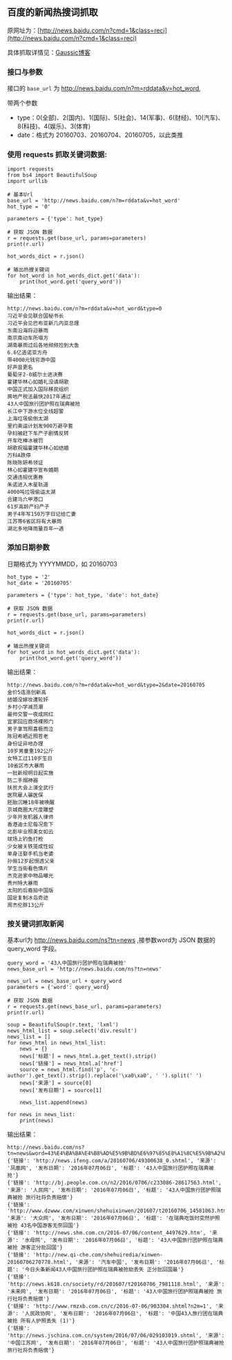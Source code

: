 ## 百度的新闻热搜词抓取

原网址为：[http://news.baidu.com/n?cmd=1&class=reci](http://news.baidu.com/n?cmd=1&class=reci)

具体抓取详情见：[Gaussic博客](http://my.oschina.net/gaussik/blog/707998)


### 接口与参数

接口的 `base_url` 为 http://news.baidu.com/n?m=rddata&v=hot_word,

带两个参数

- type：0(全部)、2(国内)、1(国际)、5(社会)、14(军事)、6(财经)、10(汽车)、8(科技)、4(娱乐)、3(体育)
- date：格式为 20160703、20160704、20160705，以此类推

### 使用 requests 抓取关键词数据:

```
import requests
from bs4 import BeautifulSoup
import urllib

# 基本Url
base_url = 'http://news.baidu.com/n?m=rddata&v=hot_word'
hot_type = '0'

parameters = {'type': hot_type}

# 获取 JSON 数据
r = requests.get(base_url, params=parameters)
print(r.url)

hot_words_dict = r.json()

# 输出热搜关键词
for hot_word in hot_words_dict.get('data'):
    print(hot_word.get('query_word'))
```

输出结果：

```
http://news.baidu.com/n?m=rddata&v=hot_word&type=0
习近平会见联合国秘书长
习近平会见巴布亚新几内亚总理
东南沿海将迎暴雨
南京南动车所塌方
湖南暴雨过后各地频频捡到大鱼
6.6亿造诺亚方舟
带4000元钱穷游中国
好声音更名
葡萄牙2-0威尔士进决赛
霍建华林心如婚礼没请胡歌
中国正式加入国际移民组织
房地产税法最快2017年通过
43人中国旅行团护照在瑞典被抢
长江中下游水位全线超警
上海垃圾偷倒太湖
里约奥运计划发900万避孕套
孕妇被赶下车产子剧情反转
开车吃棒冰被罚
胡歌祝福霍建华林心如结婚
万科A跌停
陈晓陈妍希领证
林心如霍建华宣布婚期
交通违规优惠券
朱诺进入木星轨道
4000吨垃圾偷运太湖
合建马六甲港口
61岁高龄产妇产子
男子4年写150万字日记给亡妻
江苏等6省区将有大暴雨
湖北多地降雨量百年一遇
```

### 添加日期参数

日期格式为 YYYYMMDD，如 20160703

```
hot_type = '2'
hot_date = '20160705'

parameters = {'type': hot_type, 'date': hot_date}

# 获取 JSON 数据
r = requests.get(base_url, params=parameters)
print(r.url)

hot_words_dict = r.json()

# 输出热搜关键词
for hot_word in hot_words_dict.get('data'):
    print(hot_word.get('query_word'))
```

输出结果：

```
http://news.baidu.com/n?m=rddata&v=hot_word&type=2&date=20160705
金价5连涨创新高
结婚没嫁妆遭轮奸
乡村小学减员潮
最帅交警一夜成网红
宜家回应商场裸照门
男子拿驾照喜极而泣
陈冠希晒近照苍老
身份证异地办理
10岁男童重192公斤
女特工过110岁生日
10省区市大暴雨
一批新规明日起实施
防二手烟神器
扶贫大会上演全武行
医院雇人骗医保
胚胎沉睡18年被唤醒
京城商圈大尺度雕塑
少年开发机器人律师
香港迪士尼每况愈下
北影毕业照美女如云
球场上钓鱼打枪
少女被关铁笼成性奴
单身汪娶手机当老婆
孙俪12岁起恨透父亲
学生当街看色情片
杰克逊家中物品曝光
贵州特大暴雨
太阳的后裔拍中国版
国足复制冰岛奇迹
周杰伦胖13公斤
```

### 按关键词抓取新闻

基本url为 http://news.baidu.com/ns?tn=news ,接参数word为 JSON 数据的 query_word 字段。

```
query_word = '43人中国旅行团护照在瑞典被抢'    
news_base_url = 'http://news.baidu.com/ns?tn=news'

news_url = news_base_url + query_word
parameters = {'word': query_word}

# 获取 JSON 数据
r = requests.get(news_base_url, params=parameters)
print(r.url)

soup = BeautifulSoup(r.text, 'lxml')
news_html_list = soup.select('div.result')
news_list = []
for news_html in news_html_list:
    news = {}
    news['标题'] = news_html.a.get_text().strip()
    news['链接'] = news_html.a['href']
    source = news_html.find('p', 'c-author').get_text().strip().replace('\xa0\xa0', ' ').split(' ')
    news['来源'] = source[0]
    news['发布日期'] = source[1]
    
    news_list.append(news)

for news in news_list:
    print(news)
```

输出结果：

```
http://news.baidu.com/ns?tn=news&word=43%E4%BA%BA%E4%B8%AD%E5%9B%BD%E6%97%85%E8%A1%8C%E5%9B%A2%E6%8A%A4%E7%85%A7%E5%9C%A8%E7%91%9E%E5%85%B8%E8%A2%AB%E6%8A%A2
{'链接': 'http://news.ifeng.com/a/20160706/49300638_0.shtml', '来源': '凤凰网', '发布日期': '2016年07月06日', '标题': '43人中国旅行团护照在瑞典被抢'}
{'链接': 'http://bj.people.com.cn/n2/2016/0706/c233086-28617563.html', '来源': '人民网', '发布日期': '2016年07月06日', '标题': '43人中国旅行团护照瑞典被抢 旅行社将负责赔偿'}
{'链接': 'http://www.dzwww.com/xinwen/shehuixinwen/201607/t20160706_14581063.htm', '来源': '大众网', '发布日期': '2016年07月06日', '标题': '在瑞典吃饭时突然护照被抢 43名中国游客无奈回国'}
{'链接': 'http://news.shm.com.cn/2016-07/06/content_4497629.htm', '来源': '水母网', '发布日期': '2016年07月06日', '标题': '43人中国旅行团护照在瑞典被抢 游客正分批回国'}
{'链接': 'http://new.qi-che.com/shehuiredia/xinwen-20160706270778.html', '来源': '汽车中国', '发布日期': '2016年07月06日', '标题': '今日头条新闻43人中国旅行团护照在瑞典被抢劫丢失 正分批回国最'}
{'链接': 'http://news.k618.cn/society/rd/201607/t20160706_7981118.html', '来源': '未来网', '发布日期': '2016年07月06日', '标题': '43人中国旅行团护照瑞典被抢 旅行社将负责赔偿'}
{'链接': 'http://www.rmzxb.com.cn/c/2016-07-06/903304.shtml?n2m=1', '来源': '人民政协网', '发布日期': '2016年07月06日', '标题': '中国43人旅行团在瑞典被抢 所有人护照丢失 (1)'}
{'链接': 'http://news.jschina.com.cn/system/2016/07/06/029103019.shtml', '来源': '中国江苏网', '发布日期': '2016年07月06日', '标题': '43人中国旅行团护照瑞典被抢 旅行社将负责赔偿'}
```
